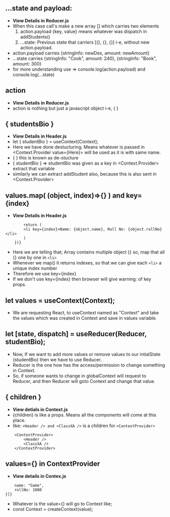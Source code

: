 ## ...state and payload:
- **View Details in Reducer.js**
- When this case call's make a new array [] which carries two elements
    1. action.payload {key, value} means whatever was dispatch in addStudents() 
    2. ...state: Previous state that carriers [{}, {}, {}] i-e, without new action.payload.
-  action.payload carries {stringInfo: newDes, amount: newAmount}
- ...state carries {stringInfo: "Cook", amount: 240}, {stringInfo: "Book", amount: 300}
- for more understanding use => console.log(action.payload) and console.log(...state)

## action
- **View Details in Reducer.js**
- action is nothing but just a javascript object i-e, { }

## { studentsBio }
- **View Details in Header.js**
- let { studentBio } = useContext(Context);
- Here we have done destucturing. Means whatever is passed in <Context.Provider value={Here}> will be used as it is with same name.
- { } this is known as de-stucture
- { studentBio } => studentBio was given as a key in <Context.Provider> extract that variable
- similarly we can extract addStudent also, because this is also sent in <Context.Provider>  

## values.map( (object, index)=>{} ) and key={index}
- **View Details in Header.js**
```{values.map( (object, index)=> {
        return (
        <li key={index}>Name: {object.name}, Roll No: {object.rollNo}</li>
        )
    })}
```
- Here we are telling that; Array contains multiple object {} so, map that all {} one by one in ```<li>```
- Whenever we map() it returns indexes, so that we can give each ```<li>``` a unique index number
- Therefore we use key={index}
- If we don't use key={index} then browser will give warning: of key props.

## let values = useContext(Context);
- We are requesting React, to useContext named as "Context" and take the values which was created in Context and save in values variable.

## let [state, dispatch] = useReducer(Reducer, studentBio);
- Now, If we want to add more values or remove values to our intialState (studentBio) then we have to use Reducer.
- Reducer is the one how has the access/permission to change something in Context. 
- So, if someone wants to change in globalContext will request to Reducer, and then Reducer will goto Context and change that value.

## { children }
- **View detials in Context.js**
- {children} is like a props. Means all the components will come at this place.
- like: ```<Header /> and <ClassXA />``` is a children for ```<ContextProvider>``` 
```
    <ContextProvider>
        <Header />
        <ClassXA />
    </ContextProvider>
```

## values={} in ContextProvider
- **View details in Contex.js**
```value={[{
    name: "Game",
    rollNo: 1000
}]}
```
- Whatever is the value={} will go to Context like;
- const Context = createContext(value);